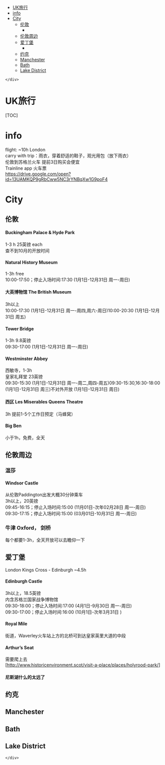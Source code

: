 <!DOCTYPE html>
<html>

<head>
  <meta charset="utf-8">
  <meta name="viewport" content="width=device-width, initial-scale=1.0">
  <title>英国</title>
  <link rel="stylesheet" href="https://stackedit.io/style.css" />
</head>

<body class="stackedit">
  <div class="stackedit__left">
    <div class="stackedit__toc">
      
<ul>
<li><a href="#uk旅行">UK旅行</a></li>
<li><a href="#info">info</a></li>
<li><a href="#city">City</a>
<ul>
<li><a href="#伦敦">伦敦</a>
<ul>
<li></li>
</ul>
</li>
<li><a href="#伦敦周边">伦敦周边</a></li>
<li><a href="#爱丁堡">爱丁堡</a>
<ul>
<li></li>
</ul>
</li>
<li><a href="#约克">约克</a></li>
<li><a href="#manchester">Manchester</a></li>
<li><a href="#bath">Bath</a></li>
<li><a href="#lake-district">Lake District</a></li>
</ul>
</li>
</ul>

    </div>
  </div>
  <div class="stackedit__right">
    <div class="stackedit__html">
      <h1 id="uk旅行">UK旅行</h1>
<p>[TOC]</p>
<h1 id="info">info</h1>
<p>flight: ~10h London<br>
carry with trip：雨衣，穿着舒适的鞋子，观光用包（放下雨衣）<br>
伦敦到苏格兰火车 提前3日购买会便宜<br>
Trainline app 火车票<br>
<a href="https://drive.google.com/open?id=13UAMKQP9gRbCww5NC3rYNBqXw1G9poF4">https://drive.google.com/open?id=13UAMKQP9gRbCww5NC3rYNBqXw1G9poF4</a></p>
<h1 id="city">City</h1>
<h2 id="伦敦">伦敦</h2>
<h4 id="buckingham-palace--hyde-park">Buckingham Palace &amp; Hyde Park</h4>
<p>1-3 h  25英镑 each<br>
查不到10月的开放时间</p>
<h4 id="natural-history-museum">Natural History Museum</h4>
<p>1-3h  free<br>
10:00-17:50；停止入场时间:17:30 (1月1日-12月31日 周一-周日)</p>
<h4 id="大英博物馆-the-british-museum">大英博物馆 The British Museum</h4>
<p>3h以上<br>
10:00-17:30 (1月1日-12月31日 周一-周四,周六-周日)10:00-20:30 (1月1日-12月31日 周五)</p>
<h4 id="tower-bridge">Tower Bridge</h4>
<p>1-3h 9.8英镑<br>
09:30-17:00 (1月1日-12月31日 周一-周日)</p>
<h4 id="westminster-abbey">Westminster Abbey</h4>
<p>西敏寺，1-3h<br>
皇家礼拜堂 23英镑<br>
09:30-15:30 (1月1日-12月31日 周一-周二,周四-周五)09:30-15:30,16:30-18:00 (1月1日-12月31日 周三)不对外开放 (1月1日-12月31日 周日)</p>
<h4 id="西区-les-miserables-queens-theatre">西区 Les Miserables Queens Theatre</h4>
<p>3h 提前1-5个工作日预定（马蜂窝）</p>
<h4 id="big-ben">Big Ben</h4>
<p>小于1h，免费，全天</p>
<h2 id="伦敦周边">伦敦周边</h2>
<h3 id="温莎">温莎</h3>
<h4 id="windsor-castle">Windsor Castle</h4>
<p>从伦敦Paddington出发大概30分钟乘车<br>
3h以上，20英镑<br>
09:45-16:15；停止入场时间:15:00 (11月01日-次年02月28日 周一-周日)<br>
09:30-17:15；停止入场时间:15:00 (03月01日-10月31日 周一-周日)</p>
<h3 id="牛津-oxford，-剑桥">牛津 Oxford， 剑桥</h3>
<p>每个都要1-3h，全天开放可以去瞻仰一下</p>
<h3 id="section"></h3>
<h2 id="爱丁堡">爱丁堡</h2>
<p>London Kings Cross - Edinburgh ~4.5h</p>
<h4 id="edinburgh-castle">Edinburgh Castle</h4>
<p>3h以上，18.5英镑<br>
内含苏格兰国家战争博物馆<br>
09:30-18:00；停止入场时间:17:00 (4月1日-9月30日 周一-周日)<br>
09:30-17:00；停止入场时间:16:00 (10月1日-次年3月31日 )</p>
<h4 id="royal-mile">Royal Mile</h4>
<p>街道，Waverley火车站上方的北桥可到达皇家英里大道的中段</p>
<h4 id="arthurs-seat">Arthur’s Seat</h4>
<p>需要爬上去<br>
[<a href="http://www.historicenvironment.scot/visit-a-place/places/holyrood-park/">http://www.historicenvironment.scot/visit-a-place/places/holyrood-park/</a>]</p>
<h4 id="尼斯湖什么的太远了">尼斯湖什么的太远了</h4>
<h2 id="约克">约克</h2>
<h2 id="manchester">Manchester</h2>
<h2 id="bath">Bath</h2>
<h2 id="lake-district">Lake District</h2>

    </div>
  </div>
</body>

</html>
